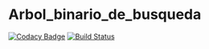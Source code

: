 # Arbol_binario_de_busqueda
[![Codacy Badge](https://api.codacy.com/project/badge/Grade/02bf478a6fec43d4aca539990f3c2e6b)](https://app.codacy.com/manual/GGCristo/Arbol_binario_de_busqueda?utm_source=github.com&utm_medium=referral&utm_content=GGCristo/Arbol_binario_de_busqueda&utm_campaign=Badge_Grade_Dashboard)
[![Build Status](https://travis-ci.com/GGCristo/Arbol_binario_de_busqueda.svg?token=twZEr3pF4j2MBcihybxg&branch=master)](https://travis-ci.com/GGCristo/Arbol_binario_de_busqueda)
